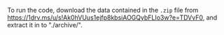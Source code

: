 To run the code, download the data contained in the `.zip` file from https://1drv.ms/u/s!Ak0hVUus1ejfp8kbsiAOGQybFLIo3w?e=TDVvF0, and extract it in to "./archive/".